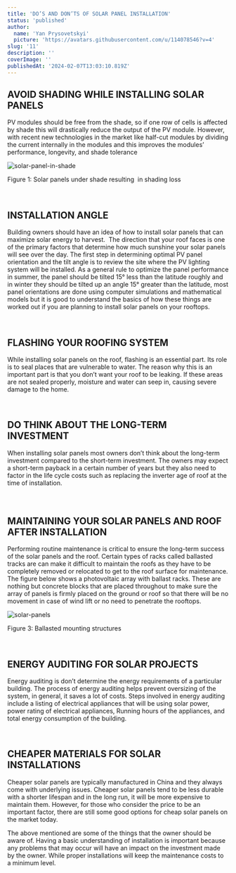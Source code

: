 ```yaml
---
title: 'DO’S AND DON’TS OF SOLAR PANEL INSTALLATION'
status: 'published'
author:
  name: 'Yan Prysovetskyi'
  picture: 'https://avatars.githubusercontent.com/u/114078546?v=4'
slug: '11'
description: ''
coverImage: ''
publishedAt: '2024-02-07T13:03:10.819Z'
---
```


## **AVOID SHADING WHILE INSTALLING SOLAR PANELS**

PV modules should be free from the shade, so if one row of cells is affected by shade this will drastically reduce the output of the PV module. However, with recent new technologies in the market like half-cut modules by dividing the current internally in the modules and this improves the modules’ performance, longevity, and shade tolerance

![solar-panel-in-shade](https://ae-solar.com/wp-content/uploads/2022/04/house-2-300x300.png)

Figure 1: Solar panels under shade resulting  in shading loss

 

## **INSTALLATION ANGLE**

Building owners should have an idea of how to install solar panels that can maximize solar energy to harvest.  The direction that your roof faces is one of the primary factors that determine how much sunshine your solar panels will see over the day. The first step in determining optimal PV panel orientation and the tilt angle is to review the site where the PV lighting system will be installed. As a general rule to optimize the panel performance in summer, the panel should be tilted 15° less than the latitude roughly and in winter they should be tilted up an angle 15° greater than the latitude, most panel orientations are done using computer simulations and mathematical models but it is good to understand the basics of how these things are worked out if you are planning to install solar panels on your rooftops.

 

## **FLASHING YOUR ROOFING SYSTEM**

While installing solar panels on the roof, flashing is an essential part. Its role is to seal places that are vulnerable to water. The reason why this is an important part is that you don’t want your roof to be leaking. If these areas are not sealed properly, moisture and water can seep in, causing severe damage to the home.

 

## **DO THINK ABOUT THE LONG-TERM INVESTMENT**

When installing solar panels most owners don’t think about the long-term investment compared to the short-term investment. The owners may expect a short-term payback in a certain number of years but they also need to factor in the life cycle costs such as replacing the inverter age of roof at the time of installation.

#### 

 

## **MAINTAINING YOUR SOLAR PANELS AND ROOF AFTER INSTALLATION**

Performing routine maintenance is critical to ensure the long-term success of the solar panels and the roof. Certain types of racks called ballasted tracks are can make it difficult to maintain the roofs as they have to be completely removed or relocated to get to the roof surface for maintenance. The figure below shows a photovoltaic array with ballast racks. These are nothing but concrete blocks that are placed throughout to make sure the array of panels is firmly placed on the ground or roof so that there will be no movement in case of wind lift or no need to penetrate the rooftops.

![solar-panels](https://ae-solar.com/wp-content/uploads/2022/04/ballast-solar-300x231.jpg)

Figure 3: Ballasted mounting structures

 

## **ENERGY AUDITING FOR SOLAR PROJECTS**

Energy auditing is don’t determine the energy requirements of a particular building. The process of energy auditing helps prevent oversizing of the system, in general, it saves a lot of costs. Steps involved in energy auditing include a listing of electrical appliances that will be using solar power, power rating of electrical appliances, Running hours of the appliances, and total energy consumption of the building.

 

## **CHEAPER MATERIALS FOR SOLAR INSTALLATIONS**

Cheaper solar panels are typically manufactured in China and they always come with underlying issues. Cheaper solar panels tend to be less durable with a shorter lifespan and in the long run, it will be more expensive to maintain them. However, for those who consider the price to be an important factor, there are still some good options for cheap solar panels on the market today.

The above mentioned are some of the things that the owner should be aware of. Having a basic understanding of installation is important because any problems that may occur will have an impact on the investment made by the owner. While proper installations will keep the maintenance costs to a minimum level.